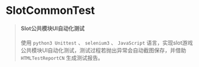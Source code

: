 ﻿# SlotCommonTest
>#### Slot公共模块UI自动化测试
>使用 `python3 Unittest` 、 `selenium3` 、 `JavaScript` 语言，实现slot游戏公共模块UI自动化测试，测试过程若抛出异常会自动截图保存，并借助 `HTMLTestReportCN` 生成测试报告。
